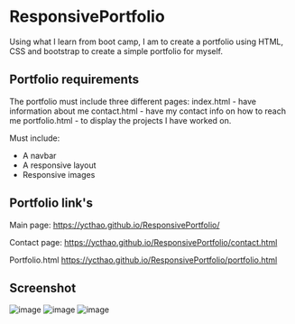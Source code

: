 # ResponsivePortfolio #

Using what I learn from boot camp, I am to create a portfolio using HTML, CSS and bootstrap to create a simple portfolio for myself.

## Portfolio requirements ##

The portfolio must include three different pages:
index.html          - have information about me
contact.html        - have my contact info on how to reach me
portfolio.html      - to display the projects I have worked on.

Must include:
- A navbar
- A responsive layout
- Responsive images

## Portfolio link's ##

Main page:
https://ycthao.github.io/ResponsivePortfolio/

Contact page:
https://ycthao.github.io/ResponsivePortfolio/contact.html

Portfolio.html
https://ycthao.github.io/ResponsivePortfolio/portfolio.html

## Screenshot ##

![image](https://user-images.githubusercontent.com/71569747/95668425-8f4a8880-0b39-11eb-860e-b5f58a6f0cb4.png)
![image](https://user-images.githubusercontent.com/71569747/95668429-9a9db400-0b39-11eb-9953-828d436057c0.png)
![image](https://user-images.githubusercontent.com/71569747/95668432-abe6c080-0b39-11eb-9bde-37aadb06b9e1.png)

